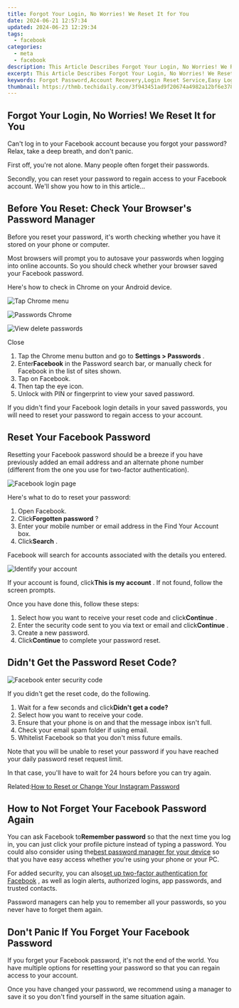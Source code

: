 ```yaml
---
title: Forgot Your Login, No Worries! We Reset It for You
date: 2024-06-21 12:57:34
updated: 2024-06-23 12:29:34
tags:
  - facebook
categories:
  - meta
  - facebook
description: This Article Describes Forgot Your Login, No Worries! We Reset It for You
excerpt: This Article Describes Forgot Your Login, No Worries! We Reset It for You
keywords: Forgot Password,Account Recovery,Login Reset Service,Easy Login Restoration,Password Assistance,Quick Account Access,Secure Password Reissue
thumbnail: https://thmb.techidaily.com/3f943451ad9f20674a4982a12bf6e3782b7a46fb4a594b07cf7ffe549e83acd7.jpg
---
```


## Forgot Your Login, No Worries! We Reset It for You

 Can't log in to your Facebook account because you forgot your password? Relax, take a deep breath, and don't panic.

 First off, you're not alone. Many people often forget their passwords.

 Secondly, you can reset your password to regain access to your Facebook account. We'll show you how to in this article...

## Before You Reset: Check Your Browser's Password Manager

 Before you reset your password, it's worth checking whether you have it stored on your phone or computer.

 Most browsers will prompt you to autosave your passwords when logging into online accounts. So you should check whether your browser saved your Facebook password.

Here's how to check in Chrome on your Android device.

![Tap Chrome menu](https://static1.makeuseofimages.com/wordpress/wp-content/uploads/2021/06/Tap-Chrome-menu.jpg)

![Passwords Chrome](https://static1.makeuseofimages.com/wordpress/wp-content/uploads/2021/06/Passwords-Chrome.jpg)

![View delete passwords](https://static1.makeuseofimages.com/wordpress/wp-content/uploads/2021/06/View-delete-passwords.jpg)

Close

1. Tap the Chrome menu button and go to **Settings > Passwords** .
2. Enter**Facebook** in the Password search bar, or manually check for Facebook in the list of sites shown.
3. Tap on Facebook.
4. Then tap the eye icon.
5. Unlock with PIN or fingerprint to view your saved password.

 If you didn't find your Facebook login details in your saved passwords, you will need to reset your password to regain access to your account.

## Reset Your Facebook Password

 Resetting your Facebook password should be a breeze if you have previously added an email address and an alternate phone number (different from the one you use for two-factor authentication).

![Facebook login page](https://static1.makeuseofimages.com/wordpress/wp-content/uploads/2021/06/Facebook-login-page.png)

Here's what to do to reset your password:

1. Open Facebook.
2. Click**Forgotten password** ?
3. Enter your mobile number or email address in the Find Your Account box.
4. Click**Search** .

 Facebook will search for accounts associated with the details you entered.

![Identify your account](https://static1.makeuseofimages.com/wordpress/wp-content/uploads/2021/06/Identify-your-account.png)

 If your account is found, click**This is my account** . If not found, follow the screen prompts.

Once you have done this, follow these steps:

1. Select how you want to receive your reset code and click**Continue** .
2. Enter the security code sent to you via text or email and click**Continue** .
3. Create a new password.
4. Click**Continue** to complete your password reset.

## Didn't Get the Password Reset Code?

![Facebook enter security code](https://static1.makeuseofimages.com/wordpress/wp-content/uploads/2021/06/Facebook-enter-security-code.png)

If you didn't get the reset code, do the following.

1. Wait for a few seconds and click**Didn't get a code?**
2. Select how you want to receive your code.
3. Ensure that your phone is on and that the message inbox isn't full.
4. Check your email spam folder if using email.
5. Whitelist Facebook so that you don't miss future emails.

 Note that you will be unable to reset your password if you have reached your daily password reset request limit.

 In that case, you'll have to wait for 24 hours before you can try again.

 Related:[How to Reset or Change Your Instagram Password](https://www.makeuseof.com/how-to-reset-change-instagram-password/)

## How to Not Forget Your Facebook Password Again

 You can ask Facebook to**Remember password** so that the next time you log in, you can just click your profile picture instead of typing a password. You could also consider using the[best password manager for your device](https://www.makeuseof.com/best-password-manager/) so that you have easy access whether you're using your phone or your PC.

 For added security, you can also[set up two-factor authentication for Facebook](https://www.makeuseof.com/tag/how-to-use-facebook-login-approvals-code-generator-android/) , as well as login alerts, authorized logins, app passwords, and trusted contacts.

 Password managers can help you to remember all your passwords, so you never have to forget them again.

## Don't Panic If You Forget Your Facebook Password

 If you forget your Facebook password, it's not the end of the world. You have multiple options for resetting your password so that you can regain access to your account.

 Once you have changed your password, we recommend using a manager to save it so you don't find yourself in the same situation again.


<ins class="adsbygoogle"
     style="display:block"
     data-ad-format="autorelaxed"
     data-ad-client="ca-pub-7571918770474297"
     data-ad-slot="1223367746"></ins>



<ins class="adsbygoogle"
     style="display:block"
     data-ad-client="ca-pub-7571918770474297"
     data-ad-slot="8358498916"
     data-ad-format="auto"
     data-full-width-responsive="true"></ins>
